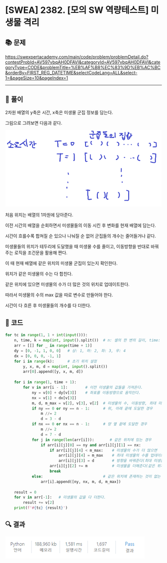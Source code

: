 # [SWEA] 2382. [모의 SW 역량테스트] 미생물 격리

## 📚 문제

https://swexpertacademy.com/main/code/problem/problemDetail.do?contestProbId=AV597vbqAH0DFAVl&categoryId=AV597vbqAH0DFAVl&categoryType=CODE&problemTitle=%EB%AF%B8%EC%83%9D%EB%AC%BC&orderBy=FIRST_REG_DATETIME&selectCodeLang=ALL&select-1=&pageSize=10&pageIndex=1

---

## 📖 풀이

2차원 배열의 y축은 시간, x축은 미생물 군집 정보를 담는다.

그림으로 그려보면 다음과 같다.

![image-20220322162841075](README.assets/image-20220322162841075.png)

처음 위치는 배열의 1차원에 담아준다.

이전 시간의 배열을 순회하면서 미생물들의 이동 시킨 후 변화를 현재 배열에 담는다.

시간이 흐를수록 합쳐질 순 있으나 나눠질 순 없어 군집들의 개수는 줄어들거나 같다.

미생물들의 위치가 테두리에 도달했을 때 미생물 수를 줄이고, 이동방향을 반대로 바꿔주는 로직을 조건문을 활용해 짠다.

이 때 현재 배열에 같은 위치의 미생물 군집이 있는지 확인한다.

위치가 같은 미생물의 수는 다 합친다. 

같은 위치에 있으면 미생물의 수가 더 많은 것의 위치로 업데이트한다.

따라서 미생물의 수의 max 값을 따로 변수로 만들어야 한다.

시간이 다 흐른 후 미생물들의 개수를 다 더한다.

## 📒 코드

```python
for tc in range(1, 1 + int(input())):
    n, time, k = map(int, input().split())  # n: 셀의 한 변의 길이, time: 격리 시간, k: 군집의 개수
    arr = [[] for _ in range(time + 1)]
    dy = [0, -1, 1, 0, 0]   # 상: 1, 하: 2, 좌: 3, 우: 4
    dx = [0, 0, 0, -1, 1]
    for i in range(k):      # 초기 위치 설정
        y, x, m, d = map(int, input().split())
        arr[0].append([y, x, m, d])

    for i in range(1, time + 1):
        for v in arr[i - 1]:        # 이전 미생물의 값들을 가져온다.
            ny = v[0] + dy[v[3]]    # 좌표를 이동방향으로 움직인다.
            nx = v[1] + dx[v[3]]
            m, d, m_max = v[2], v[3], v[2]  # 미생물의 수, 이동방향, 최대 미생물의 수(여러 개가 겹칠 때 사용)
            if ny == 0 or ny == n - 1:      # 위, 아래 끝에 도달한 경우
                m //= 2
                d = 3 - d
            if nx == 0 or nx == n - 1:      # 양 옆 끝에 도달한 경우
                m //= 2
                d = 7 - d
            for j in range(len(arr[i])):       # 같은 위치에 있는 경우
                if arr[i][j][0] == ny and arr[i][j][1] == nx:
                    if arr[i][j][4] < m_max:    # 미생물의 수가 더 많으면
                        arr[i][j][4] = m_max    # 최대 미생물의 수를 업데이트
                        arr[i][j][3] = d        # 방향을 바꿔준다(최대 미생물의 수일 때 방향이다)
                    arr[i][j][2] += m           # 미생물을 더해준다(같은 위치면 다 더한다)
                    break
            else:                           # 같은 위치에 존재하는 것이 없는 경우
                arr[i].append([ny, nx, m, d, m_max])

    result = 0
    for v in arr[-1]:   # 미생물의 값을 다 더한다.
        result += v[2]
    print(f'#{tc} {result}')
```

## 🔍 결과

![image-20220322163001854](README.assets/image-20220322163001854.png)